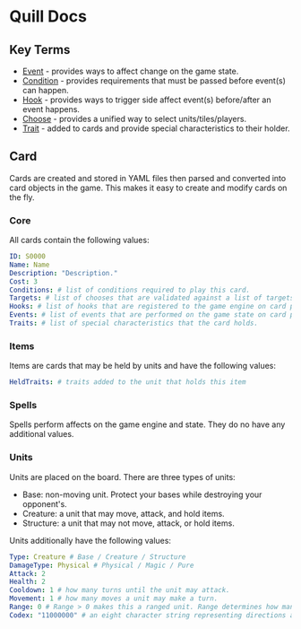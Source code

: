 # Quill Docs

## Key Terms
- [Event](./event.md) - provides ways to affect change on the game state.
- [Condition](./condition.md) - provides requirements that must be passed before event(s) can happen.
- [Hook](./hook.md) - provides ways to trigger side affect event(s) before/after an event happens.
- [Choose](./choose.md) - provides a unified way to select units/tiles/players.
- [Trait](./trait.md) - added to cards and provide special characteristics to their holder.

## Card

Cards are created and stored in YAML files then parsed and converted into card objects in the game. This makes it easy to create and modify cards on the fly.

### Core

All cards contain the following values:

```yaml
ID: S0000
Name: Name
Description: "Description."
Cost: 3
Conditions: # list of conditions required to play this card.
Targets: # list of chooses that are validated against a list of targets passed by a user when playing a card.
Hooks: # list of hooks that are registered to the game engine on card play.
Events: # list of events that are performed on the game state on card play.
Traits: # list of special characteristics that the card holds.
```

### Items

Items are cards that may be held by units and have the following values:

```yaml
HeldTraits: # traits added to the unit that holds this item
```

### Spells

Spells perform affects on the game engine and state. They do no have any additional values.

### Units

Units are placed on the board. There are three types of units:
- Base: non-moving unit. Protect your bases while destroying your opponent's.
- Creature: a unit that may move, attack, and hold items.
- Structure: a unit that may not move, attack, or hold items. 

Units additionally have the following values:

```yaml
Type: Creature # Base / Creature / Structure
DamageType: Physical # Physical / Magic / Pure
Attack: 2
Health: 2
Cooldown: 1 # how many turns until the unit may attack.
Movement: 1 # how many moves a unit may make a turn.
Range: 0 # Range > 0 makes this a ranged unit. Range determines how many tiles away the unit may attack from.
Codex: "11000000" # an eight character string representing directions a unit may move or attack `up|down|left|right|upper-left|lower-right|lower-left|upper-right`.
```
